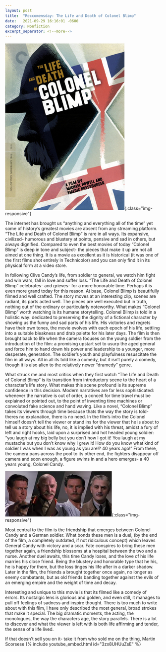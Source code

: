 ```yaml
---
layout: post
title:  "Reccomensday: The Life and Death of Colonel Blimp"
date:   2021-09-29 16:16:01 -0600
category: Nonfiction
excerpt_separator: <!--more-->
---
```

![PDX](/images/blimpagain.jpg){:class="img-responsive"}

The internet has brought us “anything and everything all of the time” yet some of history’s greatest movies are absent from any streaming platform. “The Life and Death of Colonel Blimp” is rare in all ways. Its expansive, civilized- humorous and blustery at points, pensive and sad in others, but always dignified.  Compared to even the best movies of today “Colonel Blimp” is deep in tone and subject- the pieces that make it up are not all aimed at one thing. It is a movie as excellent as it is historical (it was one of the first films shot entirely in Technicolor) and you can only find it in its physical form at a video store.
<!--more-->

In following Clive Candy’s life, from soldier to general, we watch him fight and win wars, fall in love and suffer loss. “The Life and Death of Colonel Blimp” celebrates- and grieves- for a more honorable time. Perhaps it is even more grand today for this reason.  At base, Colonel Blimp is beautifully filmed and well crafted. The story moves at an interesting clip, scenes are radiant, its parts acted well. The pieces are well executed but in truth, nothing out of the ordinary or particularly noteworthy. What makes “Colonel Blimp” worth watching is its humane storytelling.  Colonel Blimp is told in a holistic way: dedicated to preserving the dignity of a fictional character by showing us the funny and sad parts of his life. His victories and regrets have their own tones, the movie evolves with each epoch of his life, settling into a suitable bleakness and drab palette for his later days. The film is then brought back to life when the camera focuses on the young soldier from the introduction of the film: a promising upstart set to usurp the aged general and force him to hand down his power and leadership to a younger, more desperate, generation. The soldier’s youth and playfulness resuscitate the film in all ways. All in all its told like a comedy, but it isn’t purely a comedy, though it is also alien to the relatively newer “dramedy” genre.  

What struck me and most critics when they first watch “The Life and Death of Colonel Blimp” is its transition from introductory scene to the heart of a character’s life story.  What makes this scene profound is its supreme confidence in this decision. Modern narratives are far less sophisticated: whenever the narrative is out of order, a conceit for time travel must be explained or pointed out, to the point of inventing time machines or convoluted fake science and hand waving.  Like a novel, “Colonel Blimp” takes its viewers through time because thats the way the story is told- theres no explanation, there is no need. In the film’s intro the Colonel himself doesn’t tell the viewer or stand ins for the viewer that he is about to tell us a story about his life, no, it is implied with his threat, amidst a fury of left and right hooks, laid upon a surprised and hot headed young soldier: “you laugh at my big belly but you don’t how I got it! You laugh at my mustache but you don’t know why I grew it! How do you know what kind of soldier I was when I was as young as you are!? 40 years ago!” From there, the camera pans across the pool to its other end, the fighters disappear off camera and soon enough, a figure swims in and a hero emerges- a 40 years young, Colonel Candy.

![PDX](/images/blimp2.jpg){:class="img-responsive"}

Most central to the film is the friendship that emerges between Colonel Candy and a German soldier. What bonds these men is a duel, (by the end of the film, a completely outdated, if not ridiculous concept) which leaves General Candy with victory and a scar. Fate conspires to bring these men together again, a friendship blossoms at a hospital between the two and a nurse.  Another duel awaits, this time Candy loses, and the love of his life marries his close friend. Being the blustery and honorable type that he his, he is happy for them, but the loss tinges his life after in a darker shadow. Later in the film, the friends a brought together once again, no longer as enemy combatants, but as old friends banding together against the evils of an emerging empire and the weight of time and decay.

Interesting and unique to this movie is that its filmed like a comedy of errors. Its nostalgic lens is glorious and golden, and even still, it manages to pull off feelings of sadness and inspire thought. There is too much to write about with this film, I have only described the most general, broad strokes that make it special.  The big dramatic moments, the acting, the monologues, the way the characters age, the story parallels. There is a lot to discover and what the viewer is left with is both life affirming and tender, the sense of a life lived.

If that doesn't sell you on it- take it from who sold me on the thing, Martin Scorsese
{% include youtube_embed.html id="3zx8UHUuZsE" %}
